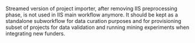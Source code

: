 Streamed version of project importer, after removing IIS preprocessing phase, is not used in IIS main workflow anymore.
It should be kept as a standalone subworkflow for data curation purposes and for provisioning subset of projects for data validation and running mining experiments when integrating new funders.